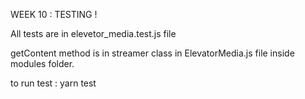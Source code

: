 WEEK 10 : TESTING !

All tests are in elevetor_media.test.js file

getContent method is in streamer class in ElevatorMedia.js file inside modules folder.

to run test : yarn test